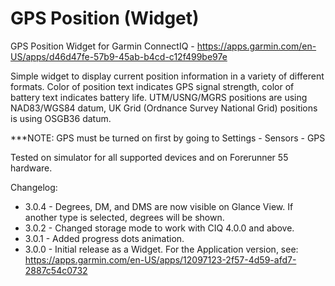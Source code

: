 # GPS Position (Widget)
GPS Position Widget for Garmin ConnectIQ - https://apps.garmin.com/en-US/apps/d46d47fe-57b9-45ab-b4cd-c12f499be97e

Simple widget to display current position information in a variety of different formats. Color of position text indicates GPS signal strength, color of battery text indicates battery life. UTM/USNG/MGRS positions are using NAD83/WGS84 datum, UK Grid (Ordnance Survey National Grid) positions is using OSGB36 datum.

***NOTE: GPS must be turned on first by going to Settings - Sensors - GPS

Tested on simulator for all supported devices and on Forerunner 55 hardware.

Changelog:
* 3.0.4 - Degrees, DM, and DMS are now visible on Glance View. If another type is selected, degrees will be shown.
* 3.0.2 - Changed storage mode to work with CIQ 4.0.0 and above.
* 3.0.1 - Added progress dots animation.
* 3.0.0 - Initial release as a Widget. For the Application version, see: https://apps.garmin.com/en-US/apps/12097123-2f57-4d59-afd7-2887c54c0732